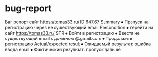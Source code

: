 # bug-report
Баг репорт сайт https://tomas33.ru/
ID 647.67
Summary
⦁	Пропуск на регистрацию через не существующий email
Precondition
⦁	перейти на сайт https://tomas33.ru/
STR
⦁	Войти в регистрацию 
⦁	Ввести не существующий email с доменом @.gmail.com
⦁	Продолжить регистрацию 
Actual/expected result 
⦁	Ожидаемый результат: ошибка ввода email
⦁	Фактический результат: пропуск дальше 
